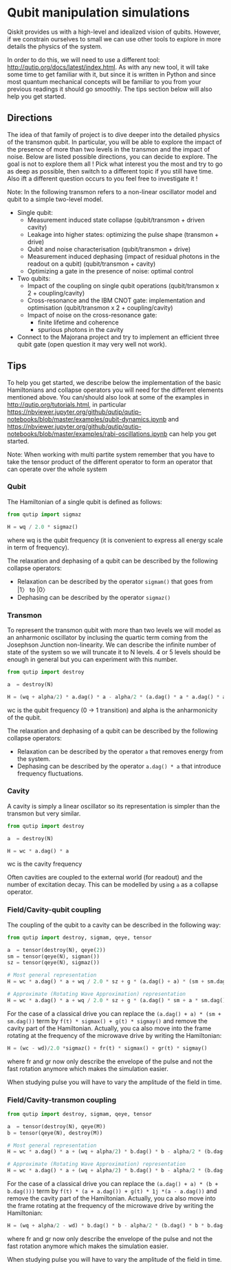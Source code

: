 Qubit manipulation simulations
==============================

Qiskit provides us with a high-level and idealized vision of qubits. However,
if we constrain ourselves to small we can use other tools to explore in more
details the physics of the system.

In order to do this, we will need to use a different tool:
http://qutip.org/docs/latest/index.html. As with any new tool, it will take
some time to get familiar with it, but since it is written in Python and since
most quantum mechanical concepts will be familiar to you from your previous
readings it should go smoothly. The tips section below will also help you get
started.

## Directions

The idea of that family of project is to dive deeper into the detailed physics
of the transmon qubit. In particular, you will be able to explore the impact
of the presence of more than two levels in the transmon and the impact of
noise. Below are listed possible directions, you can decide to explore. The
goal is not to explore them all ! Pick what interest you the most and try to go
as deep as possible, then switch to a different topic if you still have time.
Also ift a different question occurs to you feel free to investigate it !

Note: In the following transmon refers to a non-linear oscillator model and
qubit to a simple two-level model.

- Single qubit:
  - Measurement induced state collapse (qubit/transmon + driven cavity)
  - Leakage into higher states: optimizing the pulse shape (transmon + drive)
  - Qubit and noise characterisation (qubit/transmon + drive)
  - Measurement induced dephasing (impact of residual photons in the readout on
    a qubit) (qubit/transmon + cavity)
  - Optimizing a gate in the presence of noise: optimal control
- Two qubits:
  - Impact of the coupling on single qubit operations (qubit/transmon x 2 +
    coupling/cavity)
  - Cross-resonance and the IBM CNOT gate: implementation and optimisation
    (qubit/transmon x 2 + coupling/cavity)
  - Impact of noise on the cross-resonance gate:
    - finite lifetime and coherence
    - spurious photons in the cavity
- Connect to the Majorana project and try to implement an efficient three qubit
  gate (open question it may very well not work).

## Tips

To help you get started, we describe below the implementation of the basic
Hamiltonians and collapse operators you will need for the different elements
mentioned above. You can/should also look at some of the examples in
http://qutip.org/tutorials.html, in particular
https://nbviewer.jupyter.org/github/qutip/qutip-notebooks/blob/master/examples/qubit-dynamics.ipynb
and https://nbviewer.jupyter.org/github/qutip/qutip-notebooks/blob/master/examples/rabi-oscillations.ipynb
can help you get started.

Note: When working with multi partite system remember that you have to take
the tensor product of the different operator to form an operator that can
operate over the whole system

### Qubit

The Hamiltonian of a single qubit is defined as follows:

```python
from qutip import sigmaz

H = wq / 2.0 * sigmaz()

```

where wq is the qubit frequency (it is convenient to express all energy
scale in term of frequency).

The relaxation and dephasing of a qubit can be described by the following
collapse operators:

- Relaxation can be described by the operator `sigmam()` that goes
from |1〉 to |0〉
- Dephasing can be described by the operator `sigmaz()`


### Transmon

To represent the transmon qubit with more than two levels we will model as an
anharmonic oscillator by inclusing the quartic term coming from the Josephson
Junction non-linearity. We can describe the infinite number of state of the
system so we will truncate it to N levels. 4 or 5 levels should be enough in
general but you can experiment with this number.

```python
from qutip import destroy

a  = destroy(N)

H = (wq + alpha/2) * a.dag() * a - alpha/2 * (a.dag() * a * a.dag() * a)

```

wc is the qubit frequency (0 -> 1 transition) and alpha is the anharmonicity
of the qubit.

The relaxation and dephasing of a qubit can be described by the following
collapse operators:

- Relaxation can be described by the operator `a` that removes energy from the
  system.
- Dephasing can be described by the operator `a.dag() * a` that introduce
  frequency fluctuations.


### Cavity

A cavity is simply a linear oscillator so its representation is simpler
than the transmon but very similar.

```python
from qutip import destroy

a  = destroy(N)

H = wc * a.dag() * a

```

wc is the cavity frequency

Often cavities are coupled to the external world (for readout) and the number
of excitation decay. This can be modelled by using `a` as a collapse operator.


### Field/Cavity-qubit coupling

The coupling of the qubit to a cavity can be described in the following way:

```python
from qutip import destroy, sigmam, qeye, tensor

a  = tensor(destroy(N), qeye(2))
sm = tensor(qeye(N), sigman())
sz = tensor(qeye(N), sigmaz())

# Most general representation
H = wc * a.dag() * a + wq / 2.0 * sz + g * (a.dag() + a) * (sm + sm.dag())

# Approximate (Rotating Wave Approximation) representation
H = wc * a.dag() * a + wq / 2.0 * sz + g * (a.dag() * sm + a * sm.dag())

```

For the case of a classical drive you can replace the `(a.dag() + a) * (sm + sm.dag())`
term by `f(t) * sigmax() + g(t) * sigmay()` and remove the cavity part of the
Hamiltonian. Actually, you ca also move into the frame rotating at the
frequency of the microwave drive by writing the Hamiltonian:

```python
H = (wc - wd)/2.0 *sigmaz() + fr(t) * sigmax() + gr(t) * sigmay()
```

where fr and gr now only describe the envelope of the pulse and not the fast
rotation anymore which makes the simulation easier.

When studying pulse you will have to vary the amplitude of the field in time.


### Field/Cavity-transmon coupling

```python
from qutip import destroy, sigmam, qeye, tensor

a  = tensor(destroy(N), qeye(M))
b = tensor(qeye(N), destroy(M))

# Most general representation
H = wc * a.dag() * a + (wq + alpha/2) * b.dag() * b - alpha/2 * (b.dag() * b * b.dag() * b) + g * (a.dag() + a) * (b + b.dag())

# Approximate (Rotating Wave Approximation) representation
H = wc * a.dag() * a + (wq + alpha/2) * b.dag() * b - alpha/2 * (b.dag() * b * b.dag() * b) * (a.dag() * b + a * b.dag())

```

For the case of a classical drive you can replace the `(a.dag() + a) * (b + b.dag()))`
term by `f(t) * (a + a.dag()) + g(t) * 1j *(a - a.dag())` and remove the cavity
part of the Hamiltonian. Actually, you ca also move into the frame rotating at
the frequency of the microwave drive by writing the Hamiltonian:

```python
H = (wq + alpha/2 - wd) * b.dag() * b - alpha/2 * (b.dag() * b * b.dag() * b) + fr(t) * (a + a.dag()) + gr(t) * 1j *(a - a.dag())
```

where fr and gr now only describe the envelope of the pulse and not the fast
rotation anymore which makes the simulation easier.

When studying pulse you will have to vary the amplitude of the field in time.
